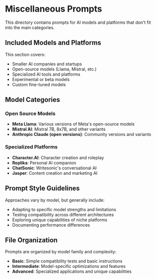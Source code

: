 # Miscellaneous Prompts

This directory contains prompts for AI models and platforms that don't fit into the main categories.

## Included Models and Platforms

This section covers:
- Smaller AI companies and startups
- Open-source models (Llama, Mistral, etc.)
- Specialized AI tools and platforms
- Experimental or beta models
- Custom fine-tuned models

## Model Categories

### Open Source Models
- **Meta Llama**: Various versions of Meta's open-source models
- **Mistral AI**: Mistral 7B, 8x7B, and other variants
- **Anthropic Claude (open versions)**: Community versions and variants

### Specialized Platforms
- **Character.AI**: Character creation and roleplay
- **Replika**: Personal AI companion
- **ChatSonic**: Writesonic's conversational AI
- **Jasper**: Content creation and marketing AI

## Prompt Style Guidelines

Approaches vary by model, but generally include:
- Adapting to specific model strengths and limitations
- Testing compatibility across different architectures
- Exploring unique capabilities of niche platforms
- Documenting performance differences

## File Organization

Prompts are organized by model family and complexity:
- **Basic**: Simple compatibility tests and basic instructions
- **Intermediate**: Model-specific optimizations and features
- **Advanced**: Specialized applications and unique capabilities